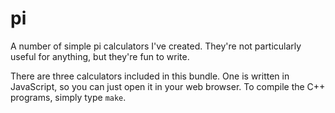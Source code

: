 pi
==

A number of simple pi calculators I've created. They're not particularly useful for anything, but they're fun to write.

There are three calculators included in this bundle. One is written in
JavaScript, so you can just open it in your web browser. To compile the C++
programs, simply type `make`.

